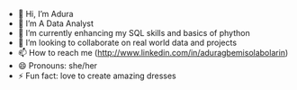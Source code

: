- 👋 Hi, I’m Adura
- 👀 I’m A Data Analyst
- 🌱 I’m currently enhancing my SQL skills and basics of phython
- 💞️ I’m looking to collaborate on real world data and projects
- 📫 How to reach me (http://www.linkedin.com/in/aduragbemisolabolarin)
- 😄 Pronouns: she/her
- ⚡ Fun fact: love to create amazing dresses

<!---
Adura2024/Adura2024 is a ✨ special ✨ repository because its `README.md` (this file) appears on your GitHub profile.
You can click the Preview link to take a look at your changes.
--->
